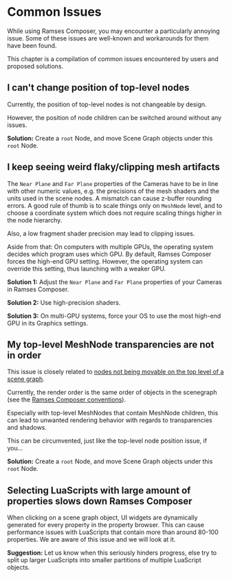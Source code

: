 <!--
SPDX-License-Identifier: MPL-2.0

This file is part of Ramses Composer
(see https://github.com/bmwcarit/ramses-composer-docs).

This Source Code Form is subject to the terms of the Mozilla Public License, v. 2.0.
If a copy of the MPL was not distributed with this file, You can obtain one at http://mozilla.org/MPL/2.0/.
-->
# Common Issues

While using Ramses Composer, you may encounter a particularly annoying issue. Some of these issues are well-known and workarounds for them have been found.

This chapter is a compilation of common issues encountered by users and proposed solutions.


## I can't change position of top-level nodes

Currently, the position of top-level nodes is not changeable by design.

However, the position of node children can be switched around without any issues.

**Solution:** Create a ```root``` Node, and move Scene Graph objects under this ```root``` Node.


## I keep seeing weird flaky/clipping mesh artifacts

The ```Near Plane``` and ```Far Plane``` properties of the Cameras have to be in line with other numeric values, e.g. the precisions of the mesh shaders and the units used in the scene nodes. A mismatch can cause z-buffer rounding errors. A good rule of thumb is to scale things only on `MeshNode` level, and to choose a coordinate system which does not require scaling things higher in the node hierarchy.

Also, a low fragment shader precision may lead to clipping issues.

Aside from that: On computers with multiple GPUs, the operating system decides which program uses which GPU. By default, Ramses Composer forces the high-end GPU setting. However, the operating system can override this setting, thus launching with a weaker GPU.

**Solution 1:** Adjust the ```Near Plane``` and ```Far Plane``` properties of your Cameras in Ramses Composer.

**Solution 2:** Use high-precision shaders.

**Solution 3:** On multi-GPU systems, force your OS to use the most high-end GPU in its Graphics settings. 


## My top-level MeshNode transparencies are not in order

This issue is closely related to [nodes not being movable on the top level of a scene graph](#i-cant-change-position-of-top-level-nodes).

Currently, the render order is the same order of objects in the scenegraph (see the [Ramses Composer conventions](../../basics/conventions/README.md#rendering-order)).

Especially with top-level MeshNodes that contain MeshNode children, this can lead to unwanted rendering behavior with regards to transparencies and shadows.

This can be circumvented, just like the top-level node position issue, if you...

**Solution:** Create a ```root``` Node, and move Scene Graph objects under this ```root``` Node.


## Selecting LuaScripts with large amount of properties slows down Ramses Composer

When clicking on a scene graph object, UI widgets are dynamically generated for every property in the property browser. This can cause performance issues with LuaScripts that contain more than around 80-100 properties. We are aware of this issue and we will look at it.

**Suggestion:** Let us know when this seriously hinders progress, else try to split up larger LuaScripts into smaller partitions of multiple LuaScript objects.
